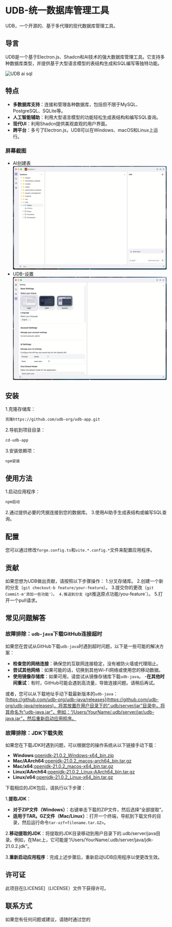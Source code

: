 # UDB-统一数据库管理工具
UDB，一个开源的、基于多代理的现代数据库管理工具。
## 导言
UDB是一个基于Electron.js、Shadcn和AI技术的强大数据库管理工具。它支持多种数据库类型，并提供基于大型语言模型的表结构生成和SQL编写等独特功能。

![UDB ai sql](/images/Screenshots/editor.gif)

## 特点
- **多数据库支持**：连接和管理各种数据库，包括但不限于MySQL、PostgreSQL、SQLite等。
- **人工智能辅助**：利用大型语言模型的功能轻松生成表结构和编写SQL查询。
- **现代UI**：利用Shadcn提供美观直观的用户界面。
- **跨平台**：多亏了Electron.js，UDB可以在Windows、macOS和Linux上运行。
### 屏幕截图

- AI创建表
![UDB ai table](/images/Screenshots/table.gif)
- UDB-设置
![UDB ai setting](/images/Screenshots/settings.gif)
## 安装
1.克隆存储库：
```bash
克隆https://github.com/udb-org/udb-app.git
```
2.导航到项目目录：
```bash
cd-udb-app
```
3.安装依赖项：
```bash
npm安装
```

## 使用方法
1.启动应用程序：
```bash
npm启动
```
2.通过提供必要的凭据连接到您的数据库。
3.使用AI助手生成表结构或编写SQL查询。

## 配置
您可以通过修改`forge.config.ts`和`vite.*.config.*`文件来配置应用程序。

## 贡献
如果您想为UDB做出贡献，请按照以下步骤操作：
1.分叉存储库。
2.创建一个新的分支（`git checkout-b feature/your-feature`）。
3.提交你的更改（`git Commit-m'添加一些功能'）。
4.推送到分支（`git推送原点功能/you-feature`）。
5.打开一个pull请求。

## 常见问题解答
### 故障排除：`udb-java`下载GitHub连接超时
如果您在尝试从GitHub下载`udb-java`时遇到超时问题，以下是一些可能的解决方案：

- **检查您的网络连接**：确保您的互联网连接稳定，没有被防火墙或代理阻止。
- **尝试其他网络**：如果可能的话，切换到其他Wi-Fi网络或使用您的移动数据。
- **使用镜像存储库**：如果可用，请尝试从镜像存储库下载`udb-java`。
-**在其他时间重试**：有时，GitHub可能会遇到高流量，导致连接问题。请稍后再试。

或者，您可以从下载地址手动下载最新版本的`udb-java`：[https://github.com/udb-org/udb-java/releases](https://github.com/udb-org/udb-java/releases)，将其放置在用户目录下的“.udb/server/jar”目录中，将其命名为“udb-java.jar”，例如：“/Users/YourName/.udb/server/jar/udb-java.jar”，然后重新启动应用程序。
### 故障排除：JDK下载失败
如果您在下载JDK时遇到问题，可以根据您的操作系统从以下链接手动下载：


- **Windows**:[openjdk-21.0.2_Windows-x64_bin.zip](https://download.java.net/java/GA/jdk21.0.2/f2283984656d49d69e91c558476027ac/13/GPL/openjdk-21.0.2_windows-x64_bin.zip)
- **Mac/AArch64**:[openjdk-21.0.2_macos-arch64_bin.tar.gz](https://download.java.net/java/GA/jdk21.0.2/f2283984656d49d69e91c558476027ac/13/GPL/openjdk-21.0.2_macos-aarch64_bin.tar.gz)
- **Mac/x64**:[openjdk-21.0.2_macos-x64_bin.tar.gz](https://download.java.net/java/GA/jdk21.0.2/f2283984656d49d69e91c558476027ac/13/GPL/openjdk-21.0.2_macos-x64_bin.tar.gz)
- **Linux/AArch64**:[openjdk-21.0.2_Linux-AArch64_bin.tar.gz](https://download.java.net/java/GA/jdk21.0.2/f2283984656d49d69e91c558476027ac/13/GPL/openjdk-21.0.2_linux-aarch64_bin.tar.gz)
- **Linux/x64**:[openjdk-21.0.2_Linux-x64_bin.tar.gz](https://download.java.net/java/GA/jdk21.0.2/f2283984656d49d69e91c558476027ac/13/GPL/openjdk-21.0.2_linux-x64_bin.tar.gz)

下载相应的JDK包后，请执行以下步骤：

1.**提取JDK**：
- **对于ZIP文件（Windows）**：右键单击下载的ZIP文件，然后选择“全部提取”。
- **适用于TAR。GZ文件（Mac/Linux）**：打开一个终端，导航到下载文件的目录，然后运行命令`tar-xzf<filename.tar.GZ>`。

2.**移动提取的JDK**：将提取的JDK目录移动到用户目录下的.udb/server/java目录。例如，在Mac上，它可能是“/Users/YourName/.udb/server/java/jdk-21.0.2.jdk”。

3.**重新启动应用程序**：完成上述步骤后，重新启动UDB应用程序以使更改生效。

## 许可证
此项目在[LICENSE]（LICENSE）文件下获得许可。

## 联系方式
如果您有任何问题或建议，请随时通过您的
